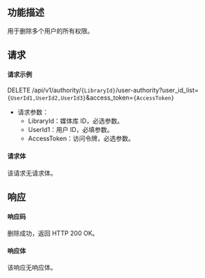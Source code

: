 ## 功能描述

用于删除多个用户的所有权限。

## 请求

#### 请求示例

DELETE /api/v1/authority/`{LibraryId}`/user-authority?user_id_list=`{UserId1,UserId2,UserId3}`&access_token=`{AccessToken}`

- 请求参数：
  - LibraryId：媒体库 ID，必选参数。
  - UserId1：用户 ID，必填参数。
  - AccessToken：访问令牌，必选参数。

#### 请求体

该请求无请求体。

## 响应

#### 响应码

删除成功，返回 HTTP 200 OK。

#### 响应体

该响应无响应体。
